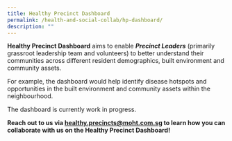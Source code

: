 ```yaml
---
title: Healthy Precinct Dashboard
permalink: /health-and-social-collab/hp-dashboard/
description: ""
---
```

**Healthy Precinct Dashboard** aims to enable ***Precinct Leaders*** (primarily grassroot leadership team and volunteers) to better understand their communities across different resident demographics, built environment and community assets. 

For example, the dashboard would help identify disease hotspots and opportunities in the built environment and community assets within the neighbourhood. 

The dashboard is currently work in progress.  
  
**Reach out to us via healthy.precincts@moht.com.sg to learn how you can collaborate with us on the Healthy Precinct Dashboard!**